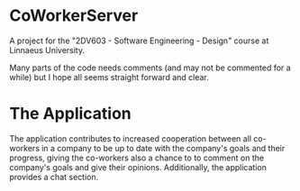 # CoWorkerServer
A project for the "2DV603 - Software Engineering - Design" course at Linnaeus University.

Many parts of the code needs comments (and may not be commented for a while) but I hope all seems straight forward and clear.

# The Application
The application contributes to increased cooperation between all co-workers in a company to be up to date with the company's goals and their progress, giving the co-workers also a chance to to comment on the company's goals and give their opinions. Additionally, the application provides a chat section.
